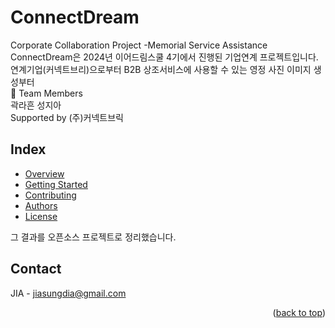 # ConnectDream
Corporate Collaboration Project -Memorial Service Assistance
ConnectDream은 2024년 이어드림스쿨 4기에서 진행된 기업연계 프로젝트입니다.  
연계기업(커넥트브리)으로부터 B2B 상조서비스에 사용할 수 있는 영정 사진 이미지 생성부터  
🚀 Team Members  
곽라흔 성지아  
Supported by (주)커넥트브릭  


## Index
  - [Overview](#overview) 
  - [Getting Started](#getting-started)
  - [Contributing](#contributing)
  - [Authors](#authors)
  - [License](#license)
<!--  Other options to write Readme
  - [Deployment](#deployment)
  - [Used or Referenced Projects](Used-or-Referenced-Projects)
-->


그 결과를 오픈소스 프로젝트로 정리했습니다.




<!-- CONTACT -->
## Contact

JIA - jiasungdia@gmail.com
<p align="right">(<a href="#readme-top">back to top</a>)</p>
